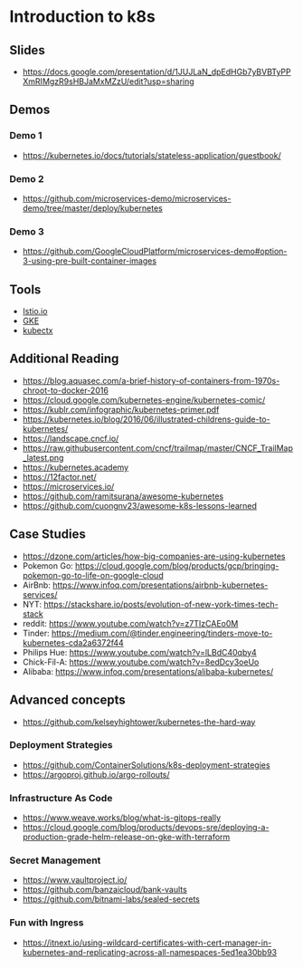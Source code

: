# Introduction to k8s

## Slides

* https://docs.google.com/presentation/d/1JUJLaN_dpEdHGb7yBVBTyPPXmRIMgzR9sHBJaMxMZzU/edit?usp=sharing

## Demos

### Demo 1

* https://kubernetes.io/docs/tutorials/stateless-application/guestbook/

### Demo 2

* https://github.com/microservices-demo/microservices-demo/tree/master/deploy/kubernetes

### Demo 3

* https://github.com/GoogleCloudPlatform/microservices-demo#option-3-using-pre-built-container-images

## Tools

* [Istio.io](https://istio.io)
* [GKE](https://cloud.google.com/kubernetes-engine/)
* [kubectx](https://github.com/ahmetb/kubectx)


## Additional Reading

* https://blog.aquasec.com/a-brief-history-of-containers-from-1970s-chroot-to-docker-2016
* https://cloud.google.com/kubernetes-engine/kubernetes-comic/
* https://kublr.com/infographic/kubernetes-primer.pdf
* https://kubernetes.io/blog/2016/06/illustrated-childrens-guide-to-kubernetes/
* https://landscape.cncf.io/
* https://raw.githubusercontent.com/cncf/trailmap/master/CNCF_TrailMap_latest.png
* https://kubernetes.academy
* https://12factor.net/
* https://microservices.io/
* https://github.com/ramitsurana/awesome-kubernetes
* https://github.com/cuongnv23/awesome-k8s-lessons-learned

## Case Studies

* <https://dzone.com/articles/how-big-companies-are-using-kubernetes>
* Pokemon Go: https://cloud.google.com/blog/products/gcp/bringing-pokemon-go-to-life-on-google-cloud
* AirBnb: https://www.infoq.com/presentations/airbnb-kubernetes-services/
* NYT: https://stackshare.io/posts/evolution-of-new-york-times-tech-stack
* reddit: https://www.youtube.com/watch?v=z7TIzCAEo0M
* Tinder: https://medium.com/@tinder.engineering/tinders-move-to-kubernetes-cda2a6372f44
* Philips Hue: https://www.youtube.com/watch?v=lLBdC40qby4
* Chick-Fil-A: https://www.youtube.com/watch?v=8edDcy3oeUo
* Alibaba: https://www.infoq.com/presentations/alibaba-kubernetes/

## Advanced concepts

* https://github.com/kelseyhightower/kubernetes-the-hard-way

### Deployment Strategies

* https://github.com/ContainerSolutions/k8s-deployment-strategies
* https://argoproj.github.io/argo-rollouts/

### Infrastructure As Code

* https://www.weave.works/blog/what-is-gitops-really
* <https://cloud.google.com/blog/products/devops-sre/deploying-a-production-grade-helm-release-on-gke-with-terraform>

### Secret Management

* https://www.vaultproject.io/
* https://github.com/banzaicloud/bank-vaults
* https://github.com/bitnami-labs/sealed-secrets

### Fun with Ingress
* https://itnext.io/using-wildcard-certificates-with-cert-manager-in-kubernetes-and-replicating-across-all-namespaces-5ed1ea30bb93
